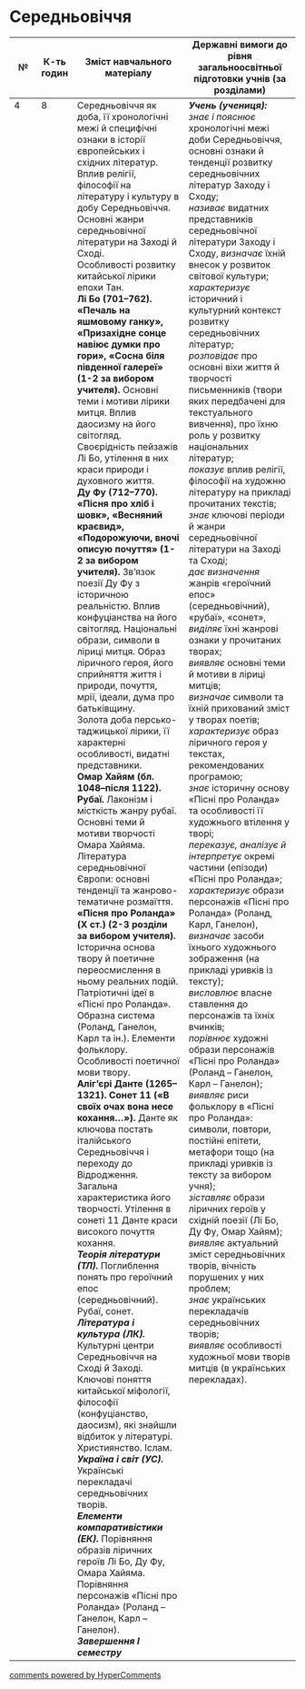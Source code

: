 <div id="hypercomments_widget" class="js-hypercomments-widget invisible"></div>

# Середньовіччя

<table>
  <tr>
    <td width="10%" align="center"><b>№</b></td>
    <td width="10%" align="center"><b>К-ть годин</b></td>
    <td width="40%" align="center"><b>Зміст навчального матеріалу</b></td>
    <td width="40%" align="center"><b>Державні вимоги до рівня загальноосвітньої підготовки учнів (за розділами)</b></td>
  </tr>
<tbody>
  <tr>
<td width="10%" style="vertical-align:top !important;">4</td>
<td width="10%" style="vertical-align:top !important;">8</td>
    <td width="40%" style="vertical-align:top !important;">
Середньовіччя як доба, її хронологічні межі й специфічні ознаки в історії європейських і східних літератур. Вплив релігії, філософії на літературу і культуру в добу Середньовіччя. Основні жанри середньовічної літератури на Заході й Сході.<br>
Особливості розвитку китайської лірики епохи Тан.  <br>
<b>Лі Бо (701–762). «Печаль на яшмовому ганку», «Призахідне сонце навіює думки про гори», «Сосна біля південної галереї» (1-2 за вибором учителя).</b> Основні теми і мотиви лірики митця. Вплив даосизму на його світогляд. Своєрідність пейзажів Лі Бо, утілення в них краси природи і духовного життя. <br>
<b>Ду Фу (712–770). «Пісня про хліб і шовк», «Весняний краєвид», «Подорожуючи, вночі описую почуття» (1-2 за вибором учителя).</b> Зв’язок поезії Ду Фу з історичною реальністю. Вплив конфуціанства на його світогляд. Національні образи, символи в ліриці митця. Образ ліричного героя, його сприйняття життя і природи, почуття, мрії, ідеали, дума про батьківщину. <br>
Золота доба персько-таджицької лірики, її характерні особливості, видатні представники.<br>
<b>Омар Хайям (бл. 1048–після 1122). Рубаї.</b> Лаконізм і  місткість жанру рубаї. Основні теми й мотиви творчості Омара Хайяма.<br> 
Література  середньовічної Європи: основні тенденції та жанрово-тематичне розмаїття. <br>
<b>«Пісня про Роланда» (X ст.) (2-3 розділи за вибором учителя).</b>  Історична основа твору й поетичне переосмислення в ньому реальних подій. Патріотичні ідеї в «Пісні про Роланда». Образна система (Роланд, Ганелон, Карл та ін.). Елементи фольклору. Особливості поетичної мови твору. <br>
<b>Аліг’єрі Данте (1265–1321). Сонет 11 («В своїх очах вона несе кохання…»).</b> Данте як ключова постать італійського Середньовіччя і переходу до Відродження. Загальна характеристика його творчості. Утілення в сонеті 11 Данте краси високого почуття кохання. <br>
<b><i>Теорія літератури (ТЛ).</i></b> Поглиблення понять про героїчний епос (середньовічний). Рубаї, сонет.   <br>
<b><i>Література і культура (ЛК).</i></b> Культурні центри Середньовіччя на Сході й Заході. Ключові поняття китайської міфології, філософії  (конфуціанство, даосизм), які знайшли відбиток у літературі.  Християнство. Іслам.   <br>
<b><i>Україна і світ (УС).</i></b> Українські перекладачі середньовічних творів. <br>
<b><i>Елементи компаративістики (ЕК).</i></b> Порівняння образів ліричних героїв Лі Бо, Ду Фу, Омара Хайяма. Порівняння персонажів «Пісні про Роланда» (Роланд –  Ганелон, Карл – Ганелон).  <br>
<b><i>Завершення І семестру</i></b>
</td>
    <td width="40%" style="vertical-align:top !important;">
<i><b>Учень (учениця):</b></i><br>
<i>знає і пояснює</i> хронологічні межі доби Середньовіччя, основні ознаки й тенденції розвитку середньовічних літератур Заходу і Сходу;<br>
<i>називає</i> видатних представників середньовічної літератури Заходу і Сходу, <i>визначає</i> їхній внесок у розвиток світової культури; <br>
<i>характеризує</i> історичний і культурний контекст розвитку середньовічних літератур;<br> 
<i>розповідає</i> про основні віхи життя й творчості письменників (твори яких передбачені для текстуального вивчення), про їхню роль у розвитку національних літератур; <br>
<i>показує</i> вплив релігії, філософії на художню літературу на прикладі прочитаних текстів;<br>
<i>знає</i> ключові періоди й жанри середньовічної літератури на Заході та Сході;<br>
<i>дає визначення</i> жанрів «героїчний епос» (середньовічний), «рубаї», «сонет», <i>виділяє</i> їхні жанрові ознаки у прочитаних творах;<br>
<i>виявляє</i> основні теми й мотиви в ліриці митців;<br>
<i>визначає</i> символи та їхній прихований зміст у творах поетів; <br>
<i>характеризує</i> образ ліричного героя у текстах, рекомендованих програмою;<br>
<i>знає</i> історичну основу «Пісні про Роланда» та особливості її художнього втілення у творі;<br>
<i>переказує, аналізує й інтерпретує</i> окремі частини (епізоди) «Пісні про Роланда»;  <br>
<i>характеризує</i> образи персонажів «Пісні про Роланда» (Роланд, Карл, Ганелон), <i>визначає</i> засоби їхнього художнього зображення (на прикладі уривків із тексту);<br>
<i>висловлює</i> власне ставлення до персонажів та їхніх вчинків; <br>
<i>порівнює</i> художні образи персонажів «Пісні про Роланда»  (Роланд – Ганелон, Карл – Ганелон);<br>
<i>виявляє</i> риси фольклору в «Пісні про Роланда»: символи, повтори, постійні епітети, метафори тощо (на прикладі уривків із тексту за вибором учня);<br>
<i>зіставляє</i> образи ліричних героїв у східній поезії (Лі Бо, Ду Фу, Омар Хайям);<br>
<i>виявляє</i> актуальний зміст середньовічних творів, вічність порушених у них проблем; <br>
<i>знає</i> українських перекладачів середньовічних творів;<br>
<i>виявляє</i> особливості художньої мови творів митців (в українських перекладах).
  </td>
</tbody>
</table>

<div class="js-hypercomments-container">
<a href="http://hypercomments.com" class="hc-link" title="comments widget">comments powered by HyperComments</a>
</div>